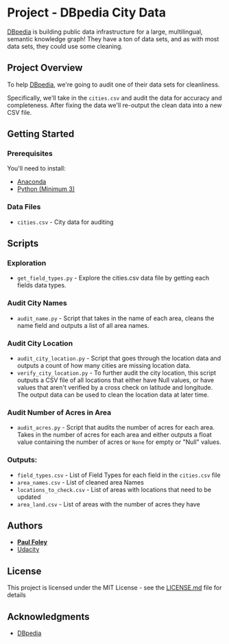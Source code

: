 # Project - DBpedia City Data

[DBpedia](http://wiki.dbpedia.org/) is building public data infrastructure for a large, multilingual, semantic knowledge graph! They have a ton of data sets, and as with most data sets, they could use some cleaning.


## Project Overview

To help [DBpedia](http://wiki.dbpedia.org/), we're going to audit one of their data sets for cleanliness.

Specifically, we'll take in the `cities.csv` and audit the data for accuracy and completeness. After fixing the data we'll re-output the clean data into a new CSV file.


## Getting Started

### Prerequisites

You'll need to install:

* [Anaconda](https://www.continuum.io/downloads)
* [Python (Minimum 3)](https://www.continuum.io/blog/developer-blog/python-3-support-anaconda)

### Data Files

* `cities.csv` - City data for auditing


## Scripts

### Exploration

* `get_field_types.py` - Explore the cities.csv data file by getting each fields data types.

### Audit City Names

* `audit_name.py` - Script that takes in the name of each area, cleans the name field and outputs a list of all area names.

### Audit City Location

* `audit_city_location.py` - Script that goes through the location data and outputs a count of how many cities are missing location data.
* `verify_city_location.py` - To further audit the city location, this script outputs a CSV file of all locations that either have Null values, or have values that aren't verified by a cross check on latitude and longitude. The output data can be used to clean the location data at later time.

### Audit Number of Acres in Area

* `audit_acres.py` - Script that audits the number of acres for each area. Takes in the number of acres for each area and either outputs a float value containing the number of acres or `None` for empty or "Null" values.

### Outputs:

* `field_types.csv` - List of Field Types for each field in the `cities.csv` file
* `area_names.csv` - List of cleaned area Names
* `locations_to_check.csv` - List of areas with locations that need to be updated
* `area_land.csv` - List of areas with the number of acres they have


## Authors

* **[Paul Foley](https://github.com/paulfoley)**
* [Udacity](https://www.udacity.com/)


## License

This project is licensed under the MIT License - see the [LICENSE.md](LICENSE.md) file for details


## Acknowledgments

* [DBpedia](http://wiki.dbpedia.org/)
